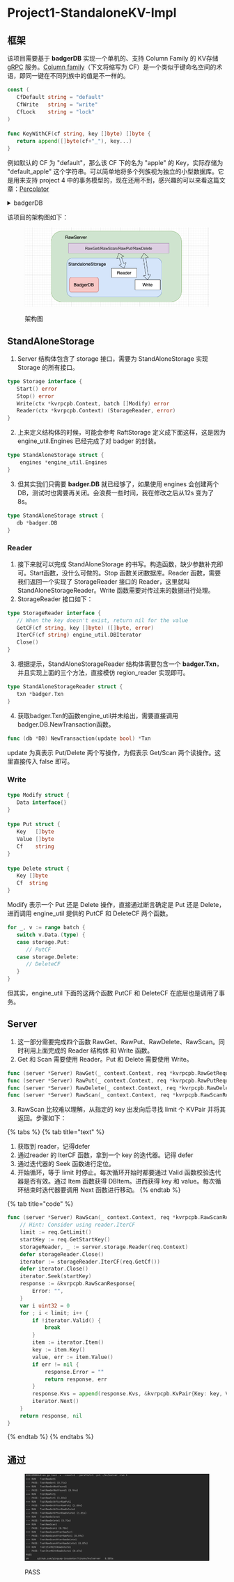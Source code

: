 # Project1-StandaloneKV-Impl

## 框架

该项目需要基于 **badgerDB** 实现一个单机的、支持 Column Family 的 KV存储 [gRPC](https://grpc.io/docs/guides/) 服务。[Column family](https://en.wikipedia.org/wiki/Standard\_column\_family)（下文将缩写为 CF）是一个类似于键命名空间的术语，即同一键在不同列族中的值是不一样的。

```go
const (
   CfDefault string = "default"
   CfWrite   string = "write"
   CfLock    string = "lock"
)

func KeyWithCF(cf string, key []byte) []byte {
   return append([]byte(cf+"_"), key...)
}
```

例如默认的 CF 为 "default"，那么该 CF 下的名为 "apple" 的 Key，实际存储为 "default\_apple" 这个字符串。可以简单地将多个列族视为独立的小型数据库。它是用来支持 project 4 中的事务模型的，现在还用不到，感兴趣的可以来看这篇文章：[Percolator](https://tidb.net/blog/b6d840f2?utm\_source=tidb-community\&utm\_medium=referral\&utm\_campaign=repost)

<details>

<summary>badgerDB</summary>

这里有两篇文章关于 bardgerDB 的讲解。

* [badger 简介](http://note.iawen.com/note/graph/badger\_base)
* [badger 一个高性能的LSM K/V store](https://colobu.com/2017/10/11/badger-a-performant-k-v-store/)

简单来说，Badger 是为 Dgraph 而生的, 是 Dgraph 底层数据存储引擎。

Dgraph 是开源的，可扩展的，分布式的，低延迟图形数据库，采用 Go 语言书写。Dgraph 开始的时候，的确采用的是 RocksDB，但RocksDB 是 C++语言写的，使用时需要通过 Go 调用 Cgo。而 Cgo中又有一些缺点：

* Go profiler 无法分析和监测 Cgo 代码段里的问题, 所有工具链都不起作用
* 当涉及到 Cgo 时, 轻量级的 goroutine 会变成昂贵的 pthreadCgo
* 造成了内存泄漏

于是着手进行了 BadgerDB 这个底层存储引擎的开发，并进行对 SSD 的优化。并于 2016 年发表了论文：[WiscKey: Separating Keys from Values in SSD-conscious Storage](https://www.usenix.org/system/files/conference/fast16/fast16-papers-lu.pdf)

</details>

该项目的架构图如下：

<figure><img src="../../.gitbook/assets/image (2) (1).png" alt=""><figcaption><p>架构图</p></figcaption></figure>

## StandAloneStorage

1. Server 结构体包含了 storage 接口，需要为 StandAloneStorage 实现 Storage 的所有接口。

```go
type Storage interface {
   Start() error
   Stop() error
   Write(ctx *kvrpcpb.Context, batch []Modify) error
   Reader(ctx *kvrpcpb.Context) (StorageReader, error)
}
```

2. 上来定义结构体的时候，可能会参考 RaftStorage 定义成下面这样，这是因为 engine\_util.Engines 已经完成了对 badger 的封装。

```go
type StandAloneStorage struct {
	engines *engine_util.Engines
}
```

3. 但其实我们只需要 **badger.DB** 就已经够了，如果使用 engines 会创建两个 DB，测试时也需要再关闭。会浪费一些时间，我在修改之后从12s 变为了 8s。

```go
type StandAloneStorage struct {
   db *badger.DB
}
```

### **Reader**

1. 接下来就可以完成 StandAloneStorage 的书写。构造函数，缺少参数补充即可。Start函数，没什么可做的。Stop 函数关闭数据库。Reader 函数，需要我们返回一个实现了 StorageReader 接口的 Reader，这里就叫 StandAloneStorageReader。Write 函数需要对传过来的数据进行处理。
2. StorageReader 接口如下：

```go
type StorageReader interface {
   // When the key doesn't exist, return nil for the value
   GetCF(cf string, key []byte) ([]byte, error)
   IterCF(cf string) engine_util.DBIterator
   Close()
}
```

3. 根据提示，StandAloneStorageReader 结构体需要包含一个 **badger.Txn**，并且实现上面的三个方法，直接模仿 region\_reader 实现即可。

```go
type StandAloneStorageReader struct {
   txn *badger.Txn
}
```

4. 获取badger.Txn的函数engine\_util并未给出，需要直接调用badger.DB.NewTransaction函数。

```go
func (db *DB) NewTransaction(update bool) *Txn
```

update 为真表示 Put/Delete 两个写操作，为假表示 Get/Scan 两个读操作。这里直接传入 false 即可。

### **Write**

```go
type Modify struct {
   Data interface{}
}

type Put struct {
   Key   []byte
   Value []byte
   Cf    string
}

type Delete struct {
   Key []byte
   Cf  string
}
```

Modify 表示一个 Put 还是 Delete 操作，直接通过断言确定是 Put 还是 Delete，进而调用 engine\_util 提供的 PutCF 和 DeleteCF 两个函数。

```go
for _, v := range batch {
   switch v.Data.(type) {
   case storage.Put:
      // PutCF
   case storage.Delete:
      // DeleteCF
   }
}
```

但其实，engine\_util 下面的这两个函数 PutCF 和 DeleteCF 在底层也是调用了事务。

## Server

1. 这一部分需要完成四个函数 RawGet、RawPut、RawDelete、RawScan。同时利用上面完成的 Reader 结构体 和 Write 函数。
2. Get 和 Scan 需要使用 Reader。Put 和 Delete 需要使用 Write。

```go
func (server *Server) RawGet(_ context.Context, req *kvrpcpb.RawGetRequest) (*kvrpcpb.RawGetResponse, error)
func (server *Server) RawPut(_ context.Context, req *kvrpcpb.RawPutRequest) (*kvrpcpb.RawPutResponse, error)
func (server *Server) RawDelete(_ context.Context, req *kvrpcpb.RawDeleteRequest) (*kvrpcpb.RawDeleteResponse, error)
func (server *Server) RawScan(_ context.Context, req *kvrpcpb.RawScanRequest) (*kvrpcpb.RawScanResponse, error)
```

3. RawScan 比较难以理解，从指定的 key 出发向后寻找 limit 个 KVPair 并将其返回。步骤如下：

{% tabs %}
{% tab title="text" %}
1. 获取到 reader，记得defer
2. 通过reader 的 IterCF 函数，拿到一个 key 的迭代器。记得 defer
3. 通过迭代器的 Seek 函数进行定位。
4. 开始循环，等于 limit 时停止。每次循环开始时都要通过 Valid 函数校验迭代器是否有效。通过 Item 函数获得 DBItem。进而获得 key 和 value。每次循环结束时迭代器要调用 Next 函数进行移动。
{% endtab %}

{% tab title="code" %}
```go
func (server *Server) RawScan(_ context.Context, req *kvrpcpb.RawScanRequest) (*kvrpcpb.RawScanResponse, error) {
	// Hint: Consider using reader.IterCF
	limit := req.GetLimit()
	startKey := req.GetStartKey()
	storageReader, _ := server.storage.Reader(req.Context)
	defer storageReader.Close()
	iterator := storageReader.IterCF(req.GetCf())
	defer iterator.Close()
	iterator.Seek(startKey)
	response := &kvrpcpb.RawScanResponse{
		Error: "",
	}
	var i uint32 = 0
	for ; i < limit; i++ {
		if !iterator.Valid() {
			break
		}
		item := iterator.Item()
		key := item.Key()
		value, err := item.Value()
		if err != nil {
			response.Error = ""
			return response, err
		}
		response.Kvs = append(response.Kvs, &kvrpcpb.KvPair{Key: key, Value: value})
		iterator.Next()
	}
	return response, nil
}
```
{% endtab %}
{% endtabs %}

## 通过

<figure><img src="../../.gitbook/assets/image (1) (1) (1).png" alt=""><figcaption><p>PASS</p></figcaption></figure>
